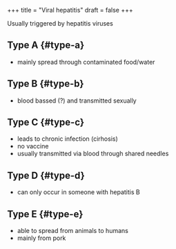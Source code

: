 +++
title = "Viral hepatitis"
draft = false
+++

Usually triggered by hepatitis viruses


## Type A {#type-a}

-   mainly spread through contaminated food/water


## Type B {#type-b}

-   blood bassed (?) and transmitted sexually


## Type C {#type-c}

-   leads to chronic infection (cirhosis)
-   no vaccine
-   usually transmitted via blood through shared needles


## Type D {#type-d}

-   can only occur in someone with hepatitis B


## Type E {#type-e}

-   able to spread from animals to humans
-   mainly from pork